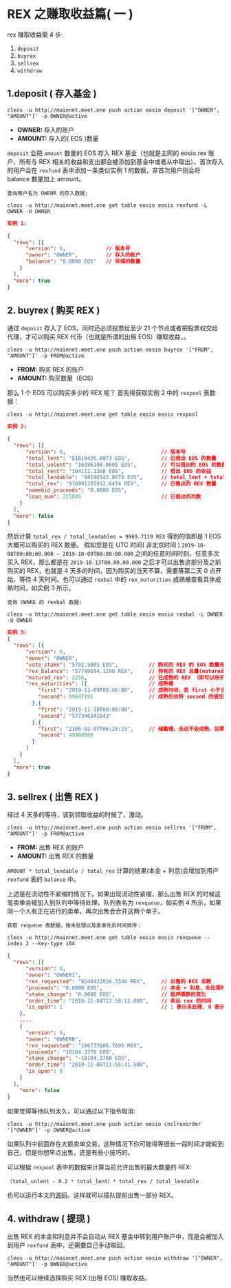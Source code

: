 # REX 之赚取收益篇( 一 )

rex 赚取收益需 4 步: 
1. `deposit`
2. `buyrex`
3. `sellrex`
4. `withdraw`

## 1.deposit ( 存入基金 )

```
cleos -u http://mainnet.meet.one push action eosio deposit '["OWNER", "AMOUNT"]' -p OWNER@active
```
- **OWNER:**  存入的账户
- **AMOUNT:** 存入的( EOS )数量

`deposit` 会把 `amount` 数量的 EOS 存入 REX 基金（也就是主网的 eosio.rex 账户，所有与 REX 相关的收益和支出都会被添加到基金中或者从中取出）。首次存入的用户会在 `rexfund` 表中添加一条类似实例 1 的数据，非首次用户则会将 balance 数量加上 amount。

```
查询用户名为 OWENR 的存入数据:

cleos -u http://mainnet.meet.one get table eosio eosio rexfund -L OWNER -U OWNER
```
```json
实例 1:

{
  "rows": [{
      "version": 0,             // 版本号
      "owner": "OWNER",         // 存入的账户
      "balance": "0.0000 EOS"   // 存储的数量
    }
  ],
  "more": true
}
```

## 2. buyrex ( 购买 REX )

通过 `deposit` 存入了 EOS，同时还必须投票给至少 21 个节点或者把投票权交给代理，才可以购买 REX 代币（也就是所谓的出租 EOS）赚取收益，。

```
cleos -u http://mainnet.meet.one push action eosio buyrex '["FROM", "AMOUNT"]' -p FROM@active
```

- **FROM:**   购买 REX 的账户
- **AMOUNT:** 购买数量（EOS）

那么 1 个 EOS 可以购买多少的 REX 呢？
首先得获取实例 2 中的 `rexpool` 表数据：

```
cleos -u http://mainnet.meet.one get table eosio eosio rexpool
```
```json
实例 2:

{
  "rows": [{
      "version": 0,                               // 版本号
      "total_lent": "81810435.8073 EOS",          // 已借出 EOS 的数量
      "total_unlent": "16386108.0605 EOS",        // 可以借出的 EOS 的数量
      "total_rent": "104111.1368 EOS",            // 借出 EOS 的收益
      "total_lendable": "98196543.8678 EOS",      // total_lent + total_unlent 的和
      "total_rex": "978991255932.6474 REX",       // 已售出的 REX 数量
      "namebid_proceeds": "0.0000 EOS",           
      "loan_num": 225095                          // 已借出的次数
    }
  ],
  "more": false
}
```
然后计算 `total_rex / total_lendables = 9969.7119 REX` 得到的值即是 1 EOS 大概可以购买的 REX 数量。
假如您是在 UTC 时间( 非北京时间 ) `2019-10-08T00:00:00.000 ~ 2019-10-09T00:00:00.000` 之间的任意时间时刻、任意多次买入 REX，那么都是在 `2019-10-13T00.00.00.000` 之后才可以出售这部分及之前购买的 REX，也就是 4 天多的时间，因为购买的当天不算，需要等第二天 0 点开始，等待 4 天时间。也可以通过 `rexbal` 中的 `rex_maturities` 成熟桶查看具体成熟时间，如实例 3 所示。

```
查询 OWNRE 的 rexbal 数据:

cleos -u http://mainnet.meet.one get table eosio eosio rexbal -L OWNER -U OWNER
```
```json
实例 3:
{
  "rows": [{
      "version": 0,
      "owner": "OWNER",                       
      "vote_stake": "5792.5005 EOS",          // 购买的 REX 的 EOS 数量用于加入到投票数中
      "rex_balance": "57749594.1290 REX",     // 持有的 REX 总量(matured_rex + rex_maturities)
      "matured_rex": 2256,                    // 已成熟的 REX （即可以用于出售的 REX）
      "rex_maturities": [{                    // 成熟桶
          "first": "2019-11-09T00:00:00",     // 成熟时间，若 first 小于当前时间则说明已成熟
          "second": 99697191                  // 成熟后会将 second 的值加入到 matured_rex 同时删除这条记录
        },{
          "first": "2019-11-10T00:00:00",
          "second": "577346341843"
        },{
          "first": "2106-02-07T06:28:15",     // 储蓄桶，永远不会成熟，如果需要出售，需要移出，重新进入成熟桶，等待至少 4 天成熟后才可以出售(后续会介绍)
          "second": 49900000
        }
      ]
    }
  ],
  "more": true
}
```

## 3. sellrex ( 出售 REX )

经过 4 天多的等待，该到领取收益的时候了，激动。
```
cleos -u http://mainnet.meet.one push action eosio sellrex '["FROM", "AMOUNT"]' -p FROM@active
```
- **FROM:**   出售 REX 的账户
- **AMOUNT:** 出售 REX 的数量

`AMOUNT * total_lendable / total_rex` 计算的结果(本金 + 利息)会增加到用户 `rexfund` 表的 `balance` 中。

上述是在流动性不紧缩的情况下。如果出现流动性紧缩，那么出售 REX 的时候这笔卖单会被加入到队列中等待处理，队列表名为 `rexqueue`，如实例 4 所示，如果同一个人有正在进行的卖单，再次出售会合并这两个单子。
```
获取 requeue 表数据，按未处理以及卖单先后时间排序：

cleos -u http://mainnet.meet.one get table eosio eosio rexqueue --index 2 --key-type i64   
```
```json
{
  "rows": [{
      "version": 0,
      "owner": "OWNER1",
      "rex_requested": "9240422036.3346 REX",     // 出售的 REX 总数
      "proceeds": "0.0000 EOS",                   // 本金 + 利息，未处理时为 0 
      "stake_change": "0.0000 EOS",               // 抵押票数的变化
      "order_time": "2019-11-04T12:58:12.000",    // 卖出 rex 的时间
      "is_open": 1                                // 1 表示未处理, 0 表示已处理
    },
    ....
    {
      "version": 0,
      "owner": "OWNERN",
      "rex_requested": "100737686.7695 REX",
      "proceeds": "10104.3776 EOS",
      "stake_change": "-10104.3700 EOS",
      "order_time": "2019-11-05T11:55:31.500",
      "is_open": 0
    }
  ],
    "more": false
}
```
如果觉得等待队列太久，可以通过以下指令取消:
```
cleos -u http://mainnet.meet.one push action eosio cnclrexorder '["OWNER"]' -p OWNER@active
```

如果队列中前面存在大额卖单交易，这种情况下你可能得等很长一段时间才能轮到自己，但是你想早点出售，还是有些小技巧的。

可以根据 `rexpool` 表中的数据来计算当前允许出售的最大数量的 REX:

```
（total_unlent - 0.2 * total_lent）* total_rex / total_lendable
```
也可以运行本文的[源码](./get_max_available_sell_amount.js)。这样就可以插队提前出售一部分 REX。

## 4. withdraw ( 提现 )

出售 REX 的本金和利息并不会自动从 REX 基金中转到用户账户中，而是会被加入到用户 `rexfund` 表中，还需要自己手动取回。

```
cleos -u http://mainnet.meet.one push action eosio withdraw '["OWNER", "AMOUNT"]' -p OWNER@active
```

当然也可以继续选择购买 REX (出租 EOS) 赚取收益。


